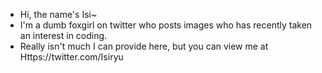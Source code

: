 - Hi, the name's Isi~
- I'm a dumb foxgirl on twitter who posts images who has recently taken an interest in coding.
- Really isn't much I can provide here, but you can view me at Https://twitter.com/Isiryu

<!---
IsiryuVR/IsiryuVR is a ✨ special ✨ repository because its `README.md` (this file) appears on your GitHub profile.
You can click the Preview link to take a look at your changes.
--->
